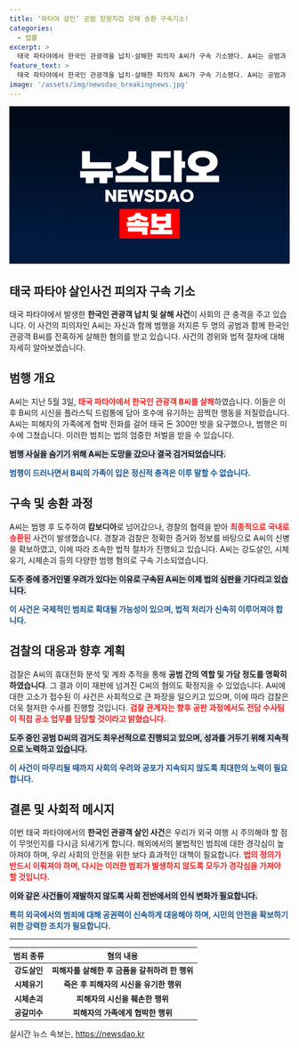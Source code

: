 ```yaml
---
title: ‘파타야 살인’ 공범 창원지검 강제 송환 구속기소!
categories:
  - 법률
excerpt: >
  태국 파타야에서 한국인 관광객을 납치·살해한 피의자 A씨가 구속 기소됐다. A씨는 공범과 함께 30대 남성을 시신을 유기한 혐의를 받고 있으며, 도주 중에 체포돼 국내 송환됐다. 사건의 전말과 그의 범죄가 드러나는 주목할 만한 공판이 시작된다.
feature_text: >
  태국 파타야에서 한국인 관광객을 납치·살해한 피의자 A씨가 구속 기소됐다. A씨는 공범과 함께 30대 남성을 시신을 유기한 혐의를 받고 있으며, 도주 중에 체포돼 국내 송환됐다. 사건의 전말과 그의 범죄가 드러나는 주목할 만한 공판이 시작된다.
image: '/assets/img/newsdao_breakingnews.jpg'
---
```


<p><img src="/assets/img/newsdao_breakingnews.jpg" alt="cryptoinkorea 속보" /></p>

<h2 data-ke-size="size26">태국 파타야 살인사건 피의자 구속 기소</h2>

<p data-ke-size="size16">태국 파타야에서 발생한 <b>한국인 관광객 납치 및 살해 사건</b>이 사회의 큰 충격을 주고 있습니다. 이 사건의 피의자인 A씨는 자신과 함께 범행을 저지른 두 명의 공범과 함께 한국인 관광객 B씨를 잔혹하게 살해한 혐의를 받고 있습니다. 사건의 경위와 법적 절차에 대해 자세히 알아보겠습니다.</p>

<p data-ke-size="size16"></p>

<h2 data-ke-size="size26">범행 개요</h2>

<p data-ke-size="size16">A씨는 지난 5월 3일, <b><span style="color: #ee2323;">태국 파타야에서 한국인 관광객 B씨를 살해</span></b>하였습니다. 이들은 이후 B씨의 시신을 플라스틱 드럼통에 담아 호수에 유기하는 끔찍한 행동을 저질렀습니다. A씨는 피해자의 가족에게 협박 전화를 걸어 태국 돈 300만 밧을 요구했으나, 범행은 미수에 그쳤습니다. 이러한 범죄는 법의 엄중한 처벌을 받을 수 있습니다.</p>

<p data-ke-size="size16"><b><span style="background-color: #21538527;">범행 사실을 숨기기 위해 A씨는 도망을 갔으나 결국 검거되었습니다.</span></b></p>

<p data-ke-size="size16"><b><span style="color: #1a5490;">범행이 드러나면서 B씨의 가족이 입은 정신적 충격은 이루 말할 수 없습니다.</span></b></p>

<h2 data-ke-size="size26">구속 및 송환 과정</h2>

<p data-ke-size="size16">A씨는 범행 후 도주하여 <b>캄보디아</b>로 넘어갔으나, 경찰의 협력을 받아 <b><span style="color: #ee2323;">최종적으로 국내로 송환된</span></b> 사건이 발생했습니다. 경찰과 검찰은 정확한 증거와 정보를 바탕으로 A씨의 신병을 확보하였고, 이에 따라 조속한 법적 절차가 진행되고 있습니다. A씨는 강도살인, 시체유기, 시체손괴 등의 다양한 범행 혐의로 구속 기소되었습니다.</p>

<p data-ke-size="size16"><b><span style="background-color: #21538527;">도주 중에 증거인멸 우려가 있다는 이유로 구속된 A씨는 이제 법의 심판을 기다리고 있습니다.</span></b></p>

<p data-ke-size="size16"><b><span style="color: #1a5490;">이 사건은 국제적인 범죄로 확대될 가능성이 있으며, 법적 처리가 신속히 이루어져야 합니다.</span></b></p>

<h2 data-ke-size="size26">검찰의 대응과 향후 계획</h2>

<p data-ke-size="size16">검찰은 A씨의 휴대전화 분석 및 계좌 추적을 통해 <b>공범 간의 역할 및 가담 정도를 명확히 하였습니다</b>. 그 결과 이미 재판에 넘겨진 C씨의 혐의도 확정지을 수 있었습니다. A씨에 대한 고소가 접수된 이 사건은 사회적으로 큰 파장을 일으키고 있으며, 이에 따라 검찰은 더욱 철저한 수사를 진행할 것입니다. <b><span style="color: #ee2323;">검찰 관계자는 향후 공판 과정에서도 전담 수사팀이 직접 공소 업무를 담당할 것이라고 밝혔습니다.</span></b></p>

<p data-ke-size="size16"><b><span style="background-color: #21538527;">도주 중인 공범 D씨의 검거도 최우선적으로 진행되고 있으며, 성과를 거두기 위해 지속적으로 노력하고 있습니다.</span></b></p>

<p data-ke-size="size16"><b><span style="color: #1a5490;">이 사건이 마무리될 때까지 사회의 우려와 공포가 지속되지 않도록 최대한의 노력이 필요합니다.</span></b></p>

<h2 data-ke-size="size26">결론 및 사회적 메시지</h2>

<p data-ke-size="size16">이번 태국 파타야에서의 <b>한국인 관광객 살인 사건</b>은 우리가 외국 여행 시 주의해야 할 점이 무엇인지를 다시금 되새기게 합니다. 해외에서의 불법적인 범죄에 대한 경각심이 높아져야 하며, 우리 사회의 안전을 위한 보다 효과적인 대책이 필요합니다. <b><span style="color: #ee2323;">법의 정의가 반드시 이뤄져야 하며, 다시는 이러한 범죄가 발생하지 않도록 모두가 경각심을 가져야 할 것입니다.</span></b></p>

<p data-ke-size="size16"><b><span style="background-color: #21538527;">이와 같은 사건들이 재발하지 않도록 사회 전반에서의 인식 변화가 필요합니다.</span></b></p>

<p data-ke-size="size16"><b><span style="color: #1a5490;">특히 외국에서의 범죄에 대해 공권력이 신속하게 대응해야 하며, 시민의 안전을 확보하기 위한 강력한 조치가 필요합니다.</span></b></p>

<hr>

<table style="width: 100%;">
  <thead>
    <tr>
      <th style="text-align: center;"><b>범죄 종류</b></th>
      <th style="text-align: center;"><b>혐의 내용</b></th>
    </tr>
  </thead>
  <tbody>
    <tr>
      <td style="text-align: center; height: 17px;"><b>강도살인</b></td>
      <td style="text-align: center; height: 17px;"><b>피해자를 살해한 후 금품을 갈취하려 한 행위</b></td>
    </tr>
    <tr>
      <td style="text-align: center; height: 17px;"><b>시체유기</b></td>
      <td style="text-align: center; height: 17px;"><b>죽은 후 피해자의 시신을 유기한 행위</b></td>
    </tr>
    <tr>
      <td style="text-align: center; height: 17px;"><b>시체손괴</b></td>
      <td style="text-align: center; height: 17px;"><b>피해자의 시신을 훼손한 행위</b></td>
    </tr>
    <tr>
      <td style="text-align: center; height: 17px;"><b>공갈미수</b></td>
      <td style="text-align: center; height: 17px;"><b>피해자의 가족에게 협박한 행위</b></td>
    </tr>
  </tbody>
</table>

<p data-ke-size="size16"></p>
실시간 뉴스 속보는, <a href="https://newsdao.kr" rel="dofollow">https://newsdao.kr</a>


